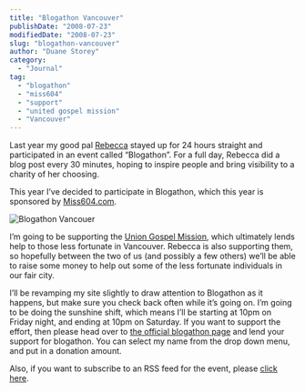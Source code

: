 ```yaml
---
title: "Blogathon Vancouver"
publishDate: "2008-07-23"
modifiedDate: "2008-07-23"
slug: "blogathon-vancouver"
author: "Duane Storey"
category:
  - "Journal"
tag:
  - "blogathon"
  - "miss604"
  - "support"
  - "united gospel mission"
  - "Vancouver"
---
```


Last year my good pal [Rebecca](http://miss604.com) stayed up for 24 hours straight and participated in an event called “Blogathon”. For a full day, Rebecca did a blog post every 30 minutes, hoping to inspire people and bring visibility to a charity of her choosing.

This year I’ve decided to participate in Blogathon, which this year is sponsored by [Miss604.com](http://miss604.com).

![Blogathon Vancouer](http://www.miss604.com/wp-content/uploads/2008/07/blogathon_banner.jpg)

I’m going to be supporting the [Union Gospel Mission](http://www.ugm.ca/ways_to_give/online/), which ultimately lends help to those less fortunate in Vancouver. Rebecca is also supporting them, so hopefully between the two of us (and possibly a few others) we’ll be able to raise some money to help out some of the less fortunate individuals in our fair city.

I’ll be revamping my site slightly to draw attention to Blogathon as it happens, but make sure you check back often while it’s going on. I’m going to be doing the sunshine shift, which means I’ll be starting at 10pm on Friday night, and ending at 10pm on Saturday. If you want to support the effort, then please head over to [the official blogathon page](http://www.miss604.com/blogathon) and lend your support for blogathon. You can select my name from the drop down menu, and put in a donation amount.

Also, if you want to subscribe to an RSS feed for the event, please [click here](http://www.migratorynerd.com/tag/blogathon/feed).